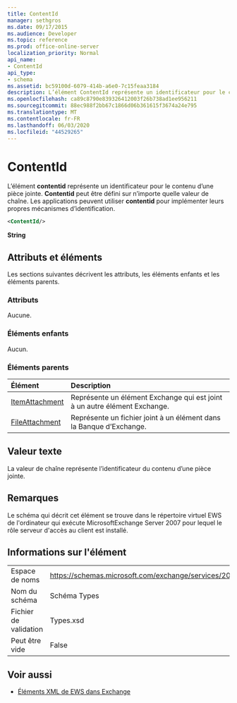 ```yaml
---
title: ContentId
manager: sethgros
ms.date: 09/17/2015
ms.audience: Developer
ms.topic: reference
ms.prod: office-online-server
localization_priority: Normal
api_name:
- ContentId
api_type:
- schema
ms.assetid: bc59100d-6079-414b-a6e0-7c15feaa3184
description: L’élément ContentId représente un identificateur pour le contenu d’une pièce jointe. ContentId peut être défini sur n’importe quelle valeur de chaîne. Les applications peuvent utiliser ContentId pour implémenter leurs propres mécanismes d’identification.
ms.openlocfilehash: ca89c8790e839326412003f26b738ad1ee956211
ms.sourcegitcommit: 88ec988f2bb67c1866d06b361615f3674a24e795
ms.translationtype: MT
ms.contentlocale: fr-FR
ms.lasthandoff: 06/03/2020
ms.locfileid: "44529265"
---
```

# <a name="contentid"></a>ContentId

L’élément **contentid** représente un identificateur pour le contenu d’une pièce jointe. **Contentid** peut être défini sur n’importe quelle valeur de chaîne. Les applications peuvent utiliser **contentid** pour implémenter leurs propres mécanismes d’identification. 
  
```xml
<ContentId/>
```

 **String**
## <a name="attributes-and-elements"></a>Attributs et éléments

Les sections suivantes décrivent les attributs, les éléments enfants et les éléments parents.
  
### <a name="attributes"></a>Attributs

Aucune.
  
### <a name="child-elements"></a>Éléments enfants

Aucun.
  
### <a name="parent-elements"></a>Éléments parents

|**Élément**|**Description**|
|:-----|:-----|
|[ItemAttachment](itemattachment.md) <br/> |Représente un élément Exchange qui est joint à un autre élément Exchange.  <br/> |
|[FileAttachment](fileattachment.md) <br/> |Représente un fichier joint à un élément dans la Banque d’Exchange.  <br/> |
   
## <a name="text-value"></a>Valeur texte

La valeur de chaîne représente l’identificateur du contenu d’une pièce jointe.
  
## <a name="remarks"></a>Remarques

Le schéma qui décrit cet élément se trouve dans le répertoire virtuel EWS de l'ordinateur qui exécute MicrosoftExchange Server 2007 pour lequel le rôle serveur d'accès au client est installé.
  
## <a name="element-information"></a>Informations sur l'élément

|||
|:-----|:-----|
|Espace de noms  <br/> |https://schemas.microsoft.com/exchange/services/2006/types  <br/> |
|Nom du schéma  <br/> |Schéma Types  <br/> |
|Fichier de validation  <br/> |Types.xsd  <br/> |
|Peut être vide  <br/> |False  <br/> |
   
## <a name="see-also"></a>Voir aussi



- [Éléments XML de EWS dans Exchange](ews-xml-elements-in-exchange.md)

